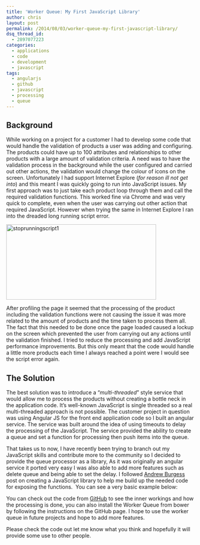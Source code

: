 ```yaml
---
title: 'Worker Queue: My First JavaScript Library'
author: chris
layout: post
permalink: /2014/08/03/worker-queue-my-first-javascript-library/
dsq_thread_id:
  - 2897077223
categories:
  - applications
  - code
  - development
  - javascript
tags:
  - angularjs
  - github
  - javascript
  - processing
  - queue
---
```

## Background

While working on a project for a customer I had to develop some code that would handle the validation of products a user was adding and configuring. The products could have up to 100 attributes and relationships to other products with a large amount of validation criteria. A need was to have the validation process in the background while the user configured and carried out other actions, the validation would change the colour of icons on the screen. Unfortunately I had support Internet Explore (*for reason ill not get into*) and this meant I was quickly going to run into JavaScript issues. My first approach was to just take each product loop through them and call the required validation functions. This worked fine via Chrome and was very quick to complete, even when the user was carrying out other action that required JavaScript. However when trying the same in Internet Explore I ran into the dreaded long running script error.

[<img class="size-medium wp-image-1826 aligncenter" src="http://www.christopherlaughlin.co.uk/wp-content/uploads/2014/08/stoprunningscript1-400x201.png" alt="stoprunningscript1" width="400" height="201" />][1]

After profiling the page it seemed that the processing of the product including the validation functions were not causing the issue it was more related to the amount of products and the time taken to process them all. The fact that this needed to be done once the page loaded caused a lockup on the screen which prevented the user from carrying out any actions until the validation finished. I tried to reduce the processing and add JavaScript performance improvements. But this only meant that the code would handle a little more products each time I always reached a point were I would see the script error again.

## The Solution

The best solution was to introduce a &#8220;*multi-threaded*&#8221; style service that would allow me to process the products without creating a bottle neck in the application code. It&#8217;s well-known JavaScript is single threaded so a real multi-threaded approach is not possible. The customer project in question was using Angular JS for the front end application code so I built an angular service. The service was built around the idea of using timeouts to delay the processing of the JavaScript. The service provided the ability to create a queue and set a function for processing then push items into the queue.

That takes us to now, I have recently been trying to branch out my JavaScript skills and contribute more to the community so I decided to provide the queue processor as a library, As it was originally an angular service it ported very easy I was also able to add more features such as delete queue and being able to set the delay. I followed <a href="http://code.tutsplus.com/tutorials/build-your-first-javascript-library--net-26796" target="_blank">Andrew Burgess</a> post on creating a JavaScript library to help me build up the needed code for exposing the functions.  You can see a very basic example below:  
  
You can check out the code from <a href="https://github.com/chrislaughlin/worker-queue" target="_blank">GitHub</a> to see the inner workings and how the processing is done, you can also install the Worker Queue from bower by following the instructions on the GitHub page. I hope to use the worker queue in future projects and hope to add more features.

Please check the code out let me know what you think and hopefully it will provide some use to other people.

 [1]: http://www.christopherlaughlin.co.uk/wp-content/uploads/2014/08/stoprunningscript1.png